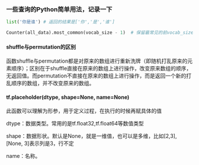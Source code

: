 ### 一些查询的Python简单用法，记录一下

```python
list('你是谁') # 返回的结果是['你','是','谁']

Counter(all_data).most_common(vocab_size - 1)  # 保留最常见的前vocab_size - 1的data

```

#### shuffle与permutation的区别

函数shuffle与permutation都是对原来的数组进行重新洗牌（即随机打乱原来的元素顺序）；区别在于shuffle直接在原来的数组上进行操作，改变原来数组的顺序，无返回值。而permutation不直接在原来的数组上进行操作，而是返回一个新的打乱顺序的数组，并不改变原来的数组。

#### tf.placeholder(dtype, shape=None, name=None)

此函数可以理解为形参，用于定义过程，在执行的时候再赋具体的值

dtype：数据类型。常用的是tf.float32,tf.float64等数值类型

shape：数据形状。默认是None，就是一维值，也可以是多维，比如[2,3], [None, 3]表示列是3，行不定

name：名称。
